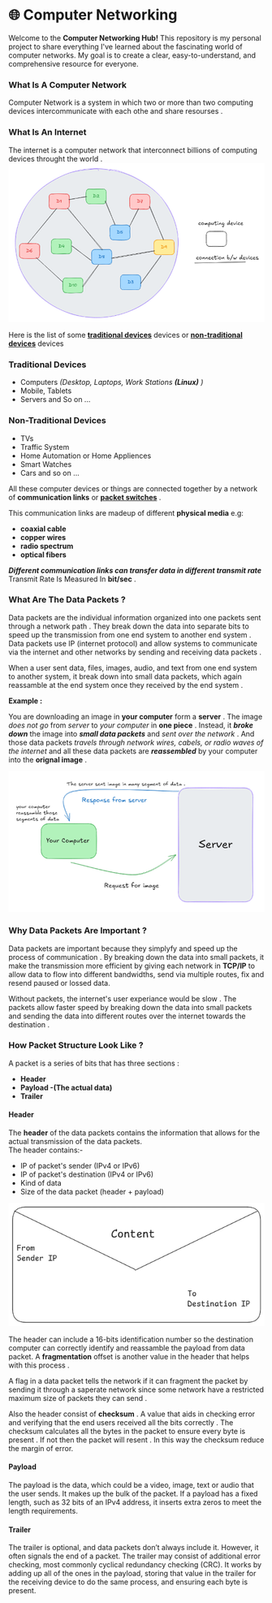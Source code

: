 # 🌐 Computer Networking  
Welcome to the **Computer Networking Hub!** This repository is my personal project to share everything I've learned about the fascinating world of computer networks. My goal is to create a clear, easy-to-understand, and comprehensive resource for everyone.

<!-- more about contain and introduction -->


### What Is A Computer Network  

Computer Network is a system in which two or more than two computing devices intercommunicate with each othe and share resourses . 

### What Is An Internet  

The internet is a computer network that interconnect billions of computing devices throught the world .
![Devices Communicate Over The Network](./media/internet_device_communication.png)

Here is the list of some **[traditional devices](#traditional-devices)** devices or **[non-traditional devices](#non-traditional-devices)** devices  

### Traditional Devices  
-   Computers _(Desktop, Laptops, Work Stations **(Linux)** )_
-   Mobile, Tablets
-   Servers and So on ...  

### Non-Traditional Devices 
-   TVs
-   Traffic System
-   Home Automation or Home Appliences
-   Smart Watches
-   Cars and so on ... 

All these computer devices or things are connected together by a network of **communication links** or **[packet switches](#packets)** .  

This communication links are madeup of different **physical media** e.g:

-   **coaxial cable**
-   **copper wires**
-   **radio spectrum**
-   **optical fibers** 

***Different communication links can transfer data in different transmit rate***  
Transmit Rate Is Measured In **bit/sec** .  

### What Are The Data Packets ?  

Data packets are the individual information organized into one packets sent through a network path . They break down the data into separate bits to speed up the transmission from one end system to another end system . Data packets use IP (internet protocol) and allow systems to communicate via the internet and other networks by sending and receiving data packets .  

When a user sent data, files, images, audio, and text from one end system to another system, it break down into small data packets, which again reassamble at the end system once they received by the end system .    

**Example :**  

You are downloading an image in **your computer** form a **server** . The image *does not go* from *server* to *your computer* in **one piece** . Instead, it ***broke down*** the image into ***small data packets*** and *sent over the network* . And those data packets *travels through network wires, cabels, or radio waves of the internet* and all these data packets are ***reassembled*** by your computer into the **orignal image** .

![Segment Of Data From Server To Client](./media/segment_data_serverToClient.png)  

### Why Data Packets Are Important ?  

Data packets are important because they simplyfy and speed up the process of communication . By breaking down the data into small packets, it make the transmission more efficient by giving each network in **TCP/IP** to allow data to flow into different bandwidths, send via multiple routes, fix and resend paused or lossed data.  

Without packets, the internet's user experiance would be slow . The packets allow faster speed by breaking down the data into small packets and sending the data into different routes over the internet towards the destination .  

### How Packet Structure Look Like ?

A packet is a series of bits that has three sections : 
-   **Header**
-   **Payload -(The actual data)**
-   **Trailer**  

#### Header  

The **header** of the data packets contains the information that allows for the actual transmission of the data packets.  
The header contains:-
-   IP of packet's sender (IPv4 or IPv6)
-   IP of packet's destination (IPv4 or IPv6)
-   Kind of data
-   Size of the data packet (header + payload)  


![Packets](./media/packet.png)  

The header can include a 16-bits identification number so the destination computer can correctly identify and reassamble the payload from data packet. A **fragmentation** offset is another value in the header that helps with this process .  

A flag in a data packet tells the network if it can fragment the packet by sending it through a saperate network since some network have a restricted maximum size of packets they can send .  

Also the header consist of **checksum** . A value that aids in checking error and verifying that the end users received all the bits correctly . The checksum calculates all the bytes in the packet to ensure every byte is present . If not then the packet will resent . In this way the checksum reduce the margin of error.  

#### Payload  

The payload is the data, which could be a video, image, text or audio that the user sends. It makes up the bulk of the packet. If a payload has a fixed length, such as 32 bits of an IPv4 address, it inserts extra zeros to meet the length requirements.  

#### Trailer  
The trailer is optional, and data packets don’t always include it. However, it often signals the end of a packet. The trailer may consist of additional error checking, most commonly cyclical redundancy checking (CRC). It works by adding up all of the ones in the payload, storing that value in the trailer for the receiving device to do the same process, and ensuring each byte is present.  

